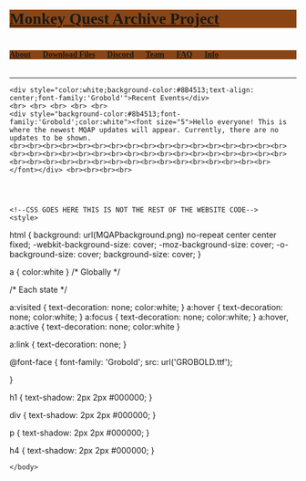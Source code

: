 <!DOCTYPE html>
<html>
	<head>
		<title>Monkey Quest Archive Project</title>
	</head>
	<body>
		<div style="color:white;background-color:#8B4513"><h1 style="font-family:'Grobold'"><a href="mqapmainpage.html">Monkey Quest Archive Project</a></h1></div>
		<pre><h4 style="font-family:'Grobold'"><div style="background-color:#8B4513"><a href="mqapaboutpage.html">About</a>      <a href="https://drive.google.com/open?id=1e_mlYLDfnVhZAwNuSMuvuXoAysUujEHw">Download Files</a>      <a href="https://discord.gg/EvRtSBA">Discord</a>      <a href="MQAPTeampage.html">Team</a>      <a href="mqapfaqpage.html">FAQ</a>      <a href="mqapinfopage.html">Info</a></div></h4></pre>
		<hr>
		
	<div style="color:white;background-color:#8B4513;text-align: center;font-family:'Grobold'">Recent Events</div>
	<br> <br> <br> <br> <br>
	<div style="background-color:#8b4513;font-family:'Grobold';color:white"><font size="5">Hello everyone! This is where the newest MQAP updates will appear. Currently, there are no updates to be shown. 
	<br><br><br><br><br><br><br><br><br><br><br><br><br><br><br><br><br><br><br><br><br><br><br><br><br><br><br><br><br><br><br><br><br><br><br><br><br><br><br><br><br><br><br><br><br><br><br><br><br><br> </font></div> <br><br><br><br>
	
	
	
	
	<!--CSS GOES HERE THIS IS NOT THE REST OF THE WEBSITE CODE-->
	<style>
html { 
  background: url(MQAPbackground.png) no-repeat center center fixed; 
  -webkit-background-size: cover;
  -moz-background-size: cover;
  -o-background-size: cover;
  background-size: cover;
}

a { color:white } /* Globally */

/* Each state */

a:visited { text-decoration: none; color:white; }
a:hover { text-decoration: none; color:white; }
a:focus { text-decoration: none; color:white; }
a:hover, a:active { text-decoration: none; color:white }

a:link {
  text-decoration: none;
}

@font-face {
    font-family: 'Grobold';
    src: url('GROBOLD.ttf');
   
}


h1 {
  text-shadow: 2px 2px #000000;
}


div {
  text-shadow: 2px 2px #000000;
}

p {
  text-shadow: 2px 2px #000000;
}


h4 {
  text-shadow: 2px 2px #000000;
}



</style>

	</body>
</html>
